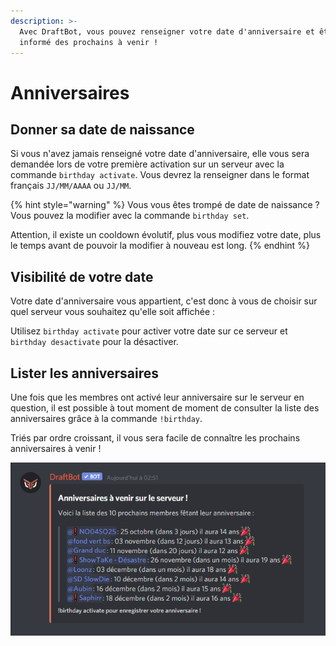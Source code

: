 ```yaml
---
description: >-
  Avec DraftBot, vous pouvez renseigner votre date d'anniversaire et être
  informé des prochains à venir !
---
```


# Anniversaires

## **Donner sa date de naissance**

Si vous n'avez jamais renseigné votre date d'anniversaire, elle vous sera demandée lors de votre première activation sur un serveur avec la commande `birthday activate`. Vous devrez la renseigner dans le format français `JJ/MM/AAAA` ou `JJ/MM`.&#x20;

{% hint style="warning" %}
Vous vous êtes trompé de date de naissance ? Vous pouvez la modifier avec la commande `birthday set`.

Attention, il existe un cooldown évolutif, plus vous modifiez votre date, plus le temps avant de pouvoir la modifier à nouveau est long.
{% endhint %}

## Visibilité de votre date

Votre date d'anniversaire vous appartient, c'est donc à vous de choisir sur quel serveur vous souhaitez qu'elle soit affichée :&#x20;

Utilisez  `birthday activate` pour activer votre date sur ce serveur et `birthday desactivate` pour la désactiver.

## Lister les anniversaires

Une fois que les membres ont activé leur anniversaire sur le serveur en question, il est possible à tout moment de moment de consulter la liste des anniversaires grâce à la commande `!birthday`.

Triés par ordre croissant, il vous sera facile de connaître les prochains anniversaires à venir !

![](<../.gitbook/assets/image (29).png>)

